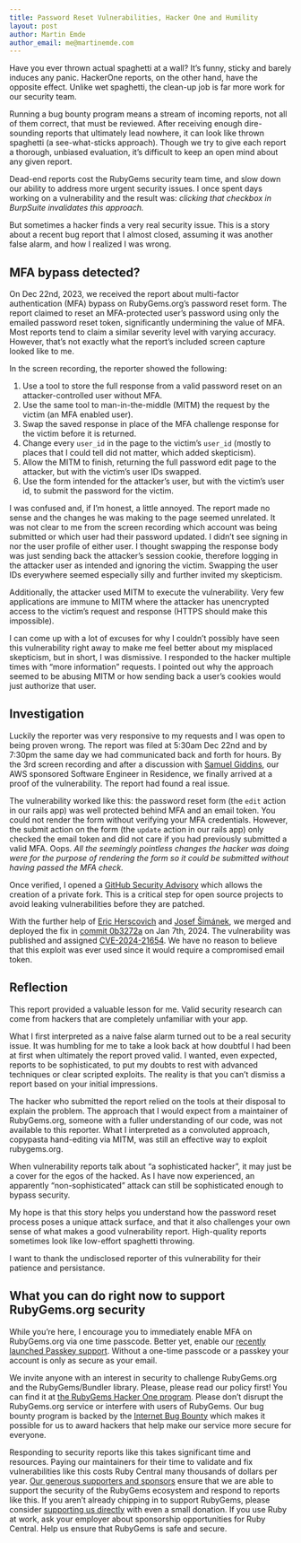 ```yaml
---
title: Password Reset Vulnerabilities, Hacker One and Humility
layout: post
author: Martin Emde
author_email: me@martinemde.com
---
```


Have you ever thrown actual spaghetti at a wall? It’s funny, sticky and barely induces any panic. HackerOne reports, on the other hand, have the opposite effect. Unlike wet spaghetti, the clean-up job is far more work for our security team.

Running a bug bounty program means a stream of incoming reports, not all of them correct, that must be reviewed. After receiving enough dire-sounding reports that ultimately lead nowhere, it can look like thrown spaghetti (a see-what-sticks approach). Though we try to give each report a thorough, unbiased evaluation, it’s difficult to keep an open mind about any given report.

Dead-end reports cost the RubyGems security team time, and slow down our ability to address more urgent security issues. I once spent days working on a vulnerability and the result was: _clicking that checkbox in BurpSuite invalidates this approach._

But sometimes a hacker finds a very real security issue. This is a story about a recent bug report that I almost closed, assuming it was another false alarm, and how I realized I was wrong.

## MFA bypass detected?

On Dec 22nd, 2023, we received the report about multi-factor authentication (MFA) bypass on RubyGems.org’s password reset form. The report claimed to reset an MFA-protected user’s password using only the emailed password reset token, significantly undermining the value of MFA. Most reports tend to claim a similar severity level with varying accuracy. However, that’s not exactly what the report’s included screen capture looked like to me.

In the screen recording, the reporter showed the following:

1. Use a tool to store the full response from a valid password reset on an attacker-controlled user without MFA.
2. Use the same tool to man-in-the-middle (MITM) the request by the victim (an MFA enabled user).
3. Swap the saved response in place of the MFA challenge response for the victim before it is returned.
4. Change every `user_id` in the page to the victim’s `user_id` (mostly to places that I could tell did not matter, which added skepticism).
5. Allow the MITM to finish, returning the full password edit page to the attacker, but with the victim’s user IDs swapped.
6. Use the form intended for the attacker’s user, but with the victim’s user id, to submit the password for the victim.

I was confused and, if I’m honest, a little annoyed. The report made no sense and the changes he was making to the page seemed unrelated. It was not clear to me from the screen recording which account was being submitted or which user had their password updated. I didn’t see signing in nor the user profile of either user. I thought swapping the response body was just sending back the attacker’s session cookie, therefore logging in the attacker user as intended and ignoring the victim. Swapping the user IDs everywhere seemed especially silly and further invited my skepticism.

Additionally, the attacker used MITM to execute the vulnerability. Very few applications are immune to MITM where the attacker has unencrypted access to the victim’s request and response (HTTPS should make this impossible).

I can come up with a lot of excuses for why I couldn’t possibly have seen this vulnerability right away to make me feel better about my misplaced skepticism, but in short, I was dismissive. I responded to the hacker multiple times with “more information” requests. I pointed out why the approach seemed to be abusing MITM or how sending back a user’s cookies would just authorize that user.

## Investigation

Luckily the reporter was very responsive to my requests and I was open to being proven wrong. The report was filed at 5:30am Dec 22nd and by 7:30pm the same day we had communicated back and forth for hours. By the 3rd screen recording and after a discussion with [Samuel Giddins](https://github.com/segiddins), our AWS sponsored Software Engineer in Residence, we finally arrived at a proof of the vulnerability. The report had found a real issue.

The vulnerability worked like this: the password reset form (the `edit` action in our rails app) was well protected behind MFA and an email token. You could not render the form without verifying your MFA credentials. However, the submit action on the form (the `update` action in our rails app) only checked the email token and did not care if you had previously submitted a valid MFA. Oops. _All the seemingly pointless changes the hacker was doing were for the purpose of rendering the form so it could be submitted without having passed the MFA check._

Once verified, I opened a [GitHub Security Advisory](https://github.com/rubygems/rubygems.org/security/advisories/GHSA-4v23-vj8h-7jp2) which allows the creation of a private fork. This is a critical step for open source projects to avoid leaking vulnerabilities before they are patched.

With the further help of [Eric Herscovich](https://github.com/ericherscovich) and [Josef Šimánek](https://github.com/simi), we merged and deployed the fix in [commit 0b3272a](https://github.com/rubygems/rubygems.org/commit/0b3272ac17b45748ee0d1867c49867c7deb26565) on Jan 7th, 2024. The vulnerability was published and assigned [CVE-2024-21654](https://nvd.nist.gov/vuln/detail/CVE-2024-21654). We have no reason to believe that this exploit was ever used since it would require a compromised email token.

## Reflection

This report provided a valuable lesson for me. Valid security research can come from hackers that are completely unfamiliar with your app.

What I first interpreted as a naive false alarm turned out to be a real security issue. It was humbling for me to take a look back at how doubtful I had been at first when ultimately the report proved valid. I wanted, even expected, reports to be sophisticated, to put my doubts to rest with advanced techniques or clear scripted exploits. The reality is that you can’t dismiss a report based on your initial impressions.

The hacker who submitted the report relied on the tools at their disposal to explain the problem. The approach that I would expect from a maintainer of RubyGems.org, someone with a fuller understanding of our code, was not available to this reporter. What I interpreted as a convoluted approach, copypasta hand-editing via MITM, was still an effective way to exploit rubygems.org.

When vulnerability reports talk about “a sophisticated hacker”, it may just be a cover for the egos of the hacked. As I have now experienced, an apparently “non-sophisticated” attack can still be sophisticated enough to bypass security.

My hope is that this story helps you understand how the password reset process poses a unique attack surface, and that it also challenges your own sense of what makes a good vulnerability report. High-quality reports sometimes look like low-effort spaghetti throwing.

I want to thank the undisclosed reporter of this vulnerability for their patience and persistance.

## What you can do right now to support RubyGems.org security

While you’re here, I encourage you to immediately enable MFA on RubyGems.org via one time passcode. Better yet, enable our [recently launched Passkey support](https://blog.rubygems.org/2022/12/21/introducing-hardware-security-token-and-passkey-support.html). Without a one-time passcode or a passkey your account is only as secure as your email.

We invite anyone with an interest in security to challenge RubyGems.org and the RubyGems/Bundler library. Please, please read our policy first! You can find it at [the RubyGems Hacker One program](https://hackerone.com/rubygems). Please don’t disrupt the RubyGems.org service or interfere with users of RubyGems. Our bug bounty program is backed by the [Internet Bug Bounty](https://www.hackerone.com/internet-bug-bounty) which makes it possible for us to award hackers that help make our service more secure for everyone.

Responding to security reports like this takes significant time and resources. Paying our maintainers for their time to validate and fix vulnerabilities like this costs Ruby Central many thousands of dollars per year. [Our generous supporters and sponsors](https://rubycentral.org/support/) ensure that we are able to support the security of the RubyGems ecosystem and respond to reports like this. If you aren’t already chipping in to support RubyGems, please consider [supporting us directly](https://rubycentral.org/support/) with even a small donation. If you use Ruby at work, ask your employer about sponsorship opportunities for Ruby Central. Help us ensure that RubyGems is safe and secure.


